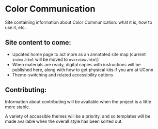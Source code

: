 # Color Communication

Site containing information about Color Communication: what it is, how to use it, etc.

## Site content to come:

* Updated home page to act more as an annotated site map (current `index.html` will be moved to `overview.html`)
* When materials are ready, digital copies with instructions will be published here, along with how to get physical kits if you are at UConn
* Theme-switching and related accessibility options

## Contributing:

Information about contributing will be available when the project is a little more stable.

A variety of accessible themes will be a priority, and so templates will be made available when the overall style has been sorted out.

